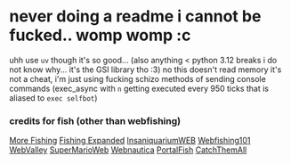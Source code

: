 # never doing a readme i cannot be fucked.. womp womp :c

uhh use `uv` though it's so good... (also anything < python 3.12 breaks i do not know why... it's the GSI library tho :3)
no this doesn't read memory it's not a cheat, i'm just using fucking schizo methods of sending console commands (exec_async with `n` getting executed every 950 ticks that is aliased to `exec selfbot`)

### credits for fish (other than webfishing)
[More Fishing](https://github.com/reallymako/MoreFishingWEBFISHING)
[Fishing Expanded](https://github.com/coolbot100s/FishingExpanded)
[InsaniquariumWEB](https://github.com/MonkeyMan1242/InsaniquariumWEB)
[Webfishing101](https://github.com/Mudkipster/Webfishing101)
[WebValley](https://thunderstore.io/c/webfishing/p/Junohno/WebValley/)
[SuperMarioWeb](https://github.com/MonkeyMan1242/SuperMarioWEB)
[Webnautica](https://github.com/SecondEgg101/Webnautica)
[PortalFish](https://thunderstore.io/c/webfishing/p/Amma/PortalFish/)
[CatchThemAll](https://thunderstore.io/c/webfishing/p/hostileonion/CatchThemAll/)